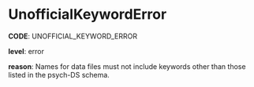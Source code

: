 # UnofficialKeywordError

**CODE**: UNOFFICIAL_KEYWORD_ERROR

**level**: error

**reason**: Names for data files must not include keywords other than those listed in the psych-DS schema.